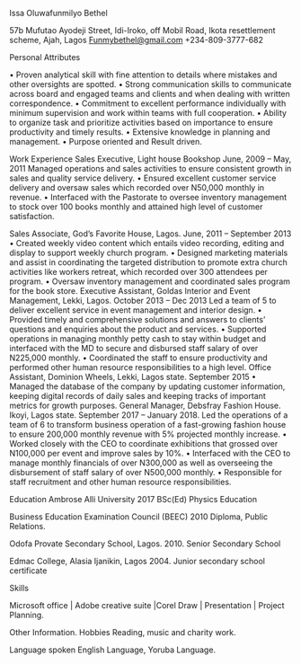 Issa Oluwafunmilyo Bethel

57b Mufutao Ayodeji Street, Idi-Iroko, off Mobil Road, Ikota resettlement scheme, Ajah, Lagos
Funmybethel@gmail.com
+234-809-3777-682


Personal Attributes 

•	Proven analytical skill with fine attention to details where mistakes and other oversights are spotted.
•	Strong communication skills to communicate across board and engaged teams and clients and when dealing with written correspondence. 
•	Commitment to excellent performance individually with minimum supervision and work within teams with full cooperation. 
•	Ability to organize task and prioritize activities based on importance to ensure productivity and timely results. 
•	Extensive knowledge in planning and management. 
•	Purpose oriented and Result driven. 


Work Experience
Sales Executive, Light house Bookshop				June, 2009 – May, 2011 Managed operations and sales activities to ensure consistent growth in sales and quality service delivery. 
•	Ensured excellent customer service delivery and oversaw sales which recorded over N50,000 monthly in revenue. 
•	Interfaced with the Pastorate to oversee inventory management to stock over 100 books monthly and attained high level of customer satisfaction. 


Sales Associate, God’s Favorite House, Lagos. 			June, 2011 – September 2013
•	Created weekly video content which entails video recording, editing and display to support weekly church program. 
•	Designed marketing materials and assist in coordinating the targeted distribution to promote extra church activities like workers retreat, which recorded over 300 attendees per program. 
•	Oversaw inventory management and coordinated sales program for the book store. 
Executive Assistant, Goldas Interior and Event Management, Lekki, Lagos. October 2013 – Dec 2013
Led a team of 5 to deliver excellent service in event management and interior design. 
•	Provided timely and comprehensive solutions and answers to clients’ questions and enquiries about the product and services. 
•	Supported operations in managing monthly petty cash to stay within budget and interfaced with the MD to secure and disbursed staff salary of over N225,000 monthly.
•	Coordinated the staff to ensure productivity and performed other human resource responsibilities to a high level. 
Office Assistant, Dominion Wheels, Lekki, Lagos state. 		September 2015
•	Managed the database of the company by updating customer information, keeping digital records of daily sales and keeping tracks of important metrics for growth purposes. 
General Manager, Debsfray Fashion House. Ikoyi, Lagos state.	September 2017 – January 2018. 
Led the operations of a team of 6 to transform business operation of a fast-growing fashion house to ensure 200,000 monthly revenue with 5% projected monthly increase. 
•	Worked closely with the CEO to coordinate exhibitions that grossed over N100,000 per event and improve sales by 10%. 
•	Interfaced with the CEO to manage monthly financials of over N300,000 as well as overseeing the disbursement of staff salary of over N500,000 monthly.
•	Responsible for staff recruitment and other human resource responsibilities. 


Education
Ambrose Alli University 							2017
BSc(Ed) Physics Education 

Business Education Examination Council (BEEC)			2010
Diploma, Public Relations.

Odofa Provate Secondary School, Lagos. 				2010.
Senior Secondary School

Edmac College, Alasia Ijanikin, Lagos					2004. 
Junior secondary school certificate 


Skills 

Microsoft office | Adobe creative suite |Corel Draw | Presentation | Project Planning.

Other Information. 
Hobbies 
Reading, music and charity work. 

Language spoken 
English Language, Yoruba Language. 